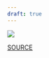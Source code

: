 ```yaml
---
draft: true
---
```


![](uploads/b4c71a4ecf3044c8e57c0b836ac9e70d.png)

[SOURCE](https://github.com/gentoo-btw/ramfetch)

